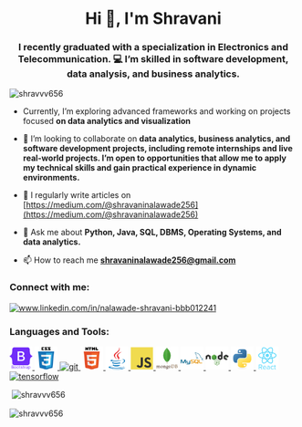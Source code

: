 <h1 align="center">Hi 👋, I'm Shravani</h1>
<h3 align="center">I recently graduated with a specialization in Electronics and Telecommunication. 💻 I’m skilled in software development, data analysis, and business analytics.</h3>

<p align="left"> <img src="https://komarev.com/ghpvc/?username=shravvv656&label=Profile%20views&color=0e75b6&style=flat" alt="shravvv656" /> </p>

- Currently, I’m exploring advanced frameworks and working on projects focused **on data analytics and visualization**

- 👯 I’m looking to collaborate on **data analytics, business analytics, and software development projects, including remote internships and live real-world projects. I’m open to opportunities that allow me to apply my technical skills and gain practical experience in dynamic environments.**

- 📝 I regularly write articles on [https://medium.com/@shravaninalawade256](https://medium.com/@shravaninalawade256)

- 💬 Ask me about **Python, Java, SQL, DBMS, Operating Systems, and data analytics.**

- 📫 How to reach me **shravaninalawade256@gmail.com**

<h3 align="left">Connect with me:</h3>
<p align="left">
<a href="www.linkedin.com/in/shravani09" target="blank"><img align="center" src="https://raw.githubusercontent.com/rahuldkjain/github-profile-readme-generator/master/src/images/icons/Social/linked-in-alt.svg" alt="www.linkedin.com/in/nalawade-shravani-bbb012241" height="30" width="40" /></a>
</p>

<h3 align="left">Languages and Tools:</h3>
<p align="left"> <a href="https://getbootstrap.com" target="_blank" rel="noreferrer"> <img src="https://raw.githubusercontent.com/devicons/devicon/master/icons/bootstrap/bootstrap-plain-wordmark.svg" alt="bootstrap" width="40" height="40"/> </a> <a href="https://www.w3schools.com/css/" target="_blank" rel="noreferrer"> <img src="https://raw.githubusercontent.com/devicons/devicon/master/icons/css3/css3-original-wordmark.svg" alt="css3" width="40" height="40"/> </a> <a href="https://git-scm.com/" target="_blank" rel="noreferrer"> <img src="https://www.vectorlogo.zone/logos/git-scm/git-scm-icon.svg" alt="git" width="40" height="40"/> </a> <a href="https://www.w3.org/html/" target="_blank" rel="noreferrer"> <img src="https://raw.githubusercontent.com/devicons/devicon/master/icons/html5/html5-original-wordmark.svg" alt="html5" width="40" height="40"/> </a> <a href="https://www.java.com" target="_blank" rel="noreferrer"> <img src="https://raw.githubusercontent.com/devicons/devicon/master/icons/java/java-original.svg" alt="java" width="40" height="40"/> </a> <a href="https://developer.mozilla.org/en-US/docs/Web/JavaScript" target="_blank" rel="noreferrer"> <img src="https://raw.githubusercontent.com/devicons/devicon/master/icons/javascript/javascript-original.svg" alt="javascript" width="40" height="40"/> </a> <a href="https://www.mongodb.com/" target="_blank" rel="noreferrer"> <img src="https://raw.githubusercontent.com/devicons/devicon/master/icons/mongodb/mongodb-original-wordmark.svg" alt="mongodb" width="40" height="40"/> </a> <a href="https://www.mysql.com/" target="_blank" rel="noreferrer"> <img src="https://raw.githubusercontent.com/devicons/devicon/master/icons/mysql/mysql-original-wordmark.svg" alt="mysql" width="40" height="40"/> </a> <a href="https://nodejs.org" target="_blank" rel="noreferrer"> <img src="https://raw.githubusercontent.com/devicons/devicon/master/icons/nodejs/nodejs-original-wordmark.svg" alt="nodejs" width="40" height="40"/> </a> <a href="https://www.python.org" target="_blank" rel="noreferrer"> <img src="https://raw.githubusercontent.com/devicons/devicon/master/icons/python/python-original.svg" alt="python" width="40" height="40"/> </a> <a href="https://reactjs.org/" target="_blank" rel="noreferrer"> <img src="https://raw.githubusercontent.com/devicons/devicon/master/icons/react/react-original-wordmark.svg" alt="react" width="40" height="40"/> </a> <a href="https://www.tensorflow.org" target="_blank" rel="noreferrer"> <img src="https://www.vectorlogo.zone/logos/tensorflow/tensorflow-icon.svg" alt="tensorflow" width="40" height="40"/> </a> </p>

<p>&nbsp;<img align="center" src="https://github-readme-stats.vercel.app/api?username=shravvv656&show_icons=true&locale=en" alt="shravvv656" /></p>

<p><img align="center" src="https://github-readme-streak-stats.herokuapp.com/?user=shravvv656&" alt="shravvv656" /></p>
